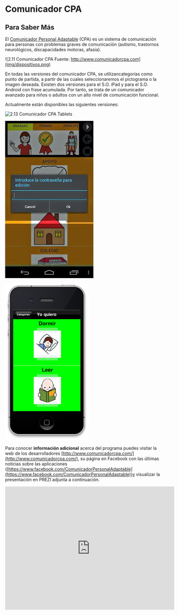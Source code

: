
# Comunicador CPA

## Para Saber Más

El [Comunicador Personal Adaptable](http://www.comunicadorcpa.com/) (CPA) es un sistema de comunicación para personas con problemas graves de comunicación (autismo, trastornos neurológicos, discapacidades motoras, afasia).


![2.11 Comunicador CPA Fuente: http://www.comunicadorcpa.com](img/dispositivos.png)

En todas las versiones del comunicador CPA, se utilizancategorías como punto de partida, a partir de las cuales seleccionaremos el pictograma o la imagen deseada. Existen dos versiones para el S.O. iPad y para el S.O. Android con frase acumulada. Por tanto, se trata de un comunicador avanzado para niños o adultos con un alto nivel de comunicación funcional.

Actualmente están disponibles las siguientes versiones:


![2.13 Comunicador CPA Tablets](img/android+%25281%2529.png)


![2.14 Comunicador CPA en Teléfonos Android	](img/comcomunicadorcpa-10-1-s-307x512.jpg)


![2.15 Comunicador CPA enIpod](img/dos.png)

Para conocer **información adicional** acerca del programa puedes visitar la web de los desarrolladores [http://www.comunicadorcpa.com/](http://www.comunicadorcpa.com/), su página en Facebook con las últimas noticias sobre las aplicaciones ([https://www.facebook.com/ComunicadorPersonalAdaptable](https://www.facebook.com/ComunicadorPersonalAdaptable))y visualizar la presentación en PREZI adjunta a continuación.

<iframe src="http://prezi.com/embed/jcpr9qcmcnr-/?bgcolor=ffffff&amp;lock_to_path=0&amp;autoplay=0&amp;autohide_ctrls=0&amp;features=undefined&amp;disabled_features=undefined" frameborder="0" width="550" height="400"></iframe>

